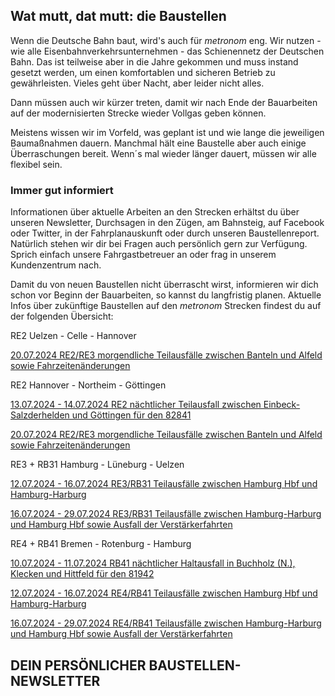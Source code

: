 Wat mutt, dat mutt: die Baustellen
----------

Wenn die Deutsche Bahn baut, wird's auch für *metronom* eng.
Wir nutzen - wie alle Eisenbahnverkehrsunternehmen - das Schienennetz der Deutschen Bahn. Das ist teilweise aber in die Jahre gekommen und muss instand gesetzt werden, um einen komfortablen und sicheren Betrieb zu gewährleisten. Vieles geht über Nacht, aber leider nicht alles.

Dann müssen auch wir kürzer treten, damit wir nach Ende der Bauarbeiten auf der modernisierten Strecke wieder Vollgas geben können.

Meistens wissen wir im Vorfeld, was geplant ist und wie lange die jeweiligen Baumaßnahmen dauern. Manchmal hält eine Baustelle aber auch einige Überraschungen bereit. Wenn´s mal wieder länger dauert, müssen wir alle flexibel sein.

### Immer gut informiert ###

Informationen über aktuelle Arbeiten an den Strecken erhältst du über unseren Newsletter, Durchsagen in den Zügen, am Bahnsteig, auf Facebook oder Twitter, in der Fahrplanauskunft oder durch unseren Baustellenreport. Natürlich stehen wir dir bei Fragen auch persönlich gern zur Verfügung. Sprich einfach unsere Fahrgastbetreuer an oder frag in unserem Kundenzentrum nach.

Damit du von neuen Baustellen nicht überrascht wirst, informieren wir dich schon vor Beginn der Bauarbeiten, so kannst du langfristig planen. Aktuelle Infos über zukünftige Baustellen auf den *metronom* Strecken findest du auf der folgenden Übersicht:

RE2 Uelzen - Celle - Hannover

[20.07.2024 RE2/RE3 morgendliche Teilausfälle zwischen Banteln und Alfeld sowie Fahrzeitenänderungen](https://www.der-metronom.de/baustellen/re2-re3-morgendliche-teilausfaelle-zwischen-banteln-und-alfeld-sowie-fahrzeitenaenderungen/)

RE2 Hannover - Northeim - Göttingen

[13.07.2024 - 14.07.2024 RE2 nächtlicher Teilausfall zwischen Einbeck-Salzderhelden und Göttingen für den 82841](https://www.der-metronom.de/baustellen/re2-naechtlicher-teilausfall-zwischen-einbeck-salzderhelden-und-goettingen-fuer-den-82841/)

[20.07.2024 RE2/RE3 morgendliche Teilausfälle zwischen Banteln und Alfeld sowie Fahrzeitenänderungen](https://www.der-metronom.de/baustellen/re2-re3-morgendliche-teilausfaelle-zwischen-banteln-und-alfeld-sowie-fahrzeitenaenderungen/)

RE3 + RB31 Hamburg - Lüneburg - Uelzen

[12.07.2024 - 16.07.2024 RE3/RB31 Teilausfälle zwischen Hamburg Hbf und Hamburg-Harburg](https://www.der-metronom.de/baustellen/re3-rb31-teilausfaelle-zwischen-hamburg-hbf-und-hamburg-harburg-2/)

[16.07.2024 - 29.07.2024 RE3/RB31 Teilausfälle zwischen Hamburg-Harburg und Hamburg Hbf sowie Ausfall der Verstärkerfahrten](https://www.der-metronom.de/baustellen/re3-rb31-teilausfaelle-zwischen-hamburg-harburg-und-hamburg-hbf-sowie-ausfall-der-verstaerkerfahrten/)

RE4 + RB41 Bremen - Rotenburg - Hamburg

[10.07.2024 - 11.07.2024 RB41 nächtlicher Haltausfall in Buchholz (N.), Klecken und Hittfeld für den 81942](https://www.der-metronom.de/baustellen/rb41-naechtlicher-haltausfall-in-buchholz-n-klecken-und-hittfeld-fuer-den-81942/)

[12.07.2024 - 16.07.2024 RE4/RB41 Teilausfälle zwischen Hamburg Hbf und Hamburg-Harburg](https://www.der-metronom.de/baustellen/re4-rb41-teilausfaelle-zwischen-hamburg-hbf-und-hamburg-harburg-3/)

[16.07.2024 - 29.07.2024 RE4/RB41 Teilausfälle zwischen Hamburg-Harburg und Hamburg Hbf sowie Ausfall der Verstärkerfahrten](https://www.der-metronom.de/baustellen/re4-rb41-teilausfaelle-zwischen-hamburg-harburg-und-hamburg-hbf-sowie-ausfall-der-verstaerkerfahrten/)

DEIN PERSÖNLICHER BAUSTELLEN-NEWSLETTER
----------
